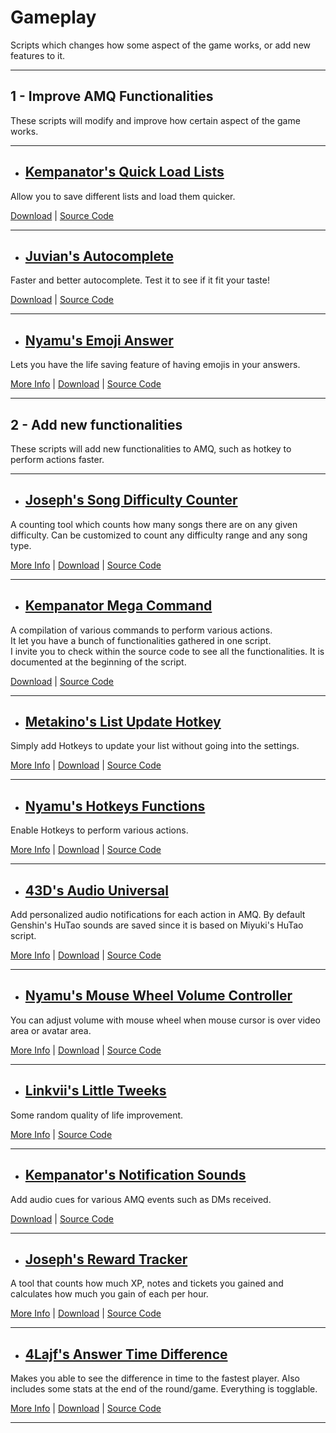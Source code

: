 # **Gameplay**

Scripts which changes how some aspect of the game works, or add new features to it.

---

## **1 - Improve AMQ Functionalities**

These scripts will modify and improve how certain aspect of the game works.

---

- ## <ins>Kempanator's Quick Load Lists</ins>

Allow you to save different lists and load them quicker.

[Download](https://github.com/kempanator/amq-scripts/raw/main/amqQuickLoadLists.user.js) |
[Source Code](https://github.com/kempanator/amq-scripts/blob/main/amqQuickLoadLists.user.js)

---

- ## <ins>Juvian's Autocomplete</ins>

Faster and better autocomplete. Test it to see if it fit your taste!

[Download](https://github.com/amq-script-project/AMQ-Scripts/raw/master/gameplay/amqAutocomplete.user.js) |
[Source Code](https://github.com/amq-script-project/AMQ-Scripts/blob/master/gameplay/amqAutocomplete.user.js)

---

- ## <ins>Nyamu's Emoji Answer</ins>

Lets you have the life saving feature of having emojis in your answers.

[More Info](https://github.com/nyamu-amq/amq_scripts#amqemojianswerjs) |
[Download](https://github.com/nyamu-amq/amq_scripts/raw/master/amqEmojiAnswer.user.js) |
[Source Code](https://github.com/nyamu-amq/amq_scripts/blob/master/amqEmojiAnswer.user.js)

---

## **2 - Add new functionalities**

These scripts will add new functionalities to AMQ, such as hotkey to perform actions faster.

---

- ## <ins>Joseph's Song Difficulty Counter</ins>

A counting tool which counts how many songs there are on any given difficulty. Can be customized to count any difficulty range and any song type.

[More Info](https://github.com/joske2865/AMQ-Scripts#song-difficulty-counter-amqsongdifficultycounteruserjs) |
[Download](https://github.com/joske2865/AMQ-Scripts/raw/master/amqSongDifficultyCounter.user.js) |
[Source Code](https://github.com/joske2865/AMQ-Scripts/blob/master/amqSongDifficultyCounter.user.js)

---

- ## <ins>Kempanator Mega Command</ins>

A compilation of various commands to perform various actions.  
It let you have a bunch of functionalities gathered in one script.  
I invite you to check within the source code to see all the functionalities. It is documented at the beginning of the script.

[Download](https://github.com/nyamu-amq/amq_scripts/raw/master/amqChatCommands.user.js) |
[Source Code](https://github.com/kempanator/amq-scripts/blob/main/amqMegaCommands.user.js)

---

- ## <ins>Metakino's List Update Hotkey</ins>

Simply add Hotkeys to update your list without going into the settings.

[More Info](https://github.com/Metakino/AMQ-MetakinoScript#update-hotkey) |
[Download](https://github.com/Metakino/AMQ-MetakinoScript/raw/master/AMQ%20Updatehotkey.user.js) |
[Source Code](https://github.com/Metakino/AMQ-MetakinoScript/blob/master/AMQ%20Updatehotkey.user.js)

---

- ## <ins>Nyamu's Hotkeys Functions</ins>

Enable Hotkeys to perform various actions.

[More Info](https://github.com/nyamu-amq/amq_scripts#amqhotkeyfunctionsuserjs) |
[Download](https://github.com/nyamu-amq/amq_scripts/raw/master/amqHotkeyFunctions.user.js) |
[Source Code](https://github.com/nyamu-amq/amq_scripts/blob/master/amqHotkeyFunctions.user.js)

---

- ## <ins>43D's Audio Universal</ins>

Add personalized audio notifications for each action in AMQ. By default Genshin's HuTao sounds are saved since it is based on Miyuki's HuTao script.

[More Info](https://github.com/43D/amqVoiceUniversal#amq-voice-universal) |
[Download](https://github.com/43D/amqVoiceUniversal/raw/main/amqVoiceUniversal.user.js) |
[Source Code](https://github.com/43D/amqVoiceUniversal/blob/main/amqVoiceUniversal.user.js)

---

- ## <ins>Nyamu's Mouse Wheel Volume Controller</ins>

You can adjust volume with mouse wheel when mouse cursor is over video area or avatar area.

[More Info](https://github.com/nyamu-amq/amq_scripts#amqmousewheelvolumecontroluserjs) |
[Download](https://github.com/nyamu-amq/amq_scripts/raw/master/amqMousewheelVolumeControl.user.js) |
[Source Code](https://github.com/nyamu-amq/amq_scripts/blob/master/amqMousewheelVolumeControl.user.js)

---

- ## <ins>Linkvii's Little Tweeks</ins>

Some random quality of life improvement.

[More Info](https://github.com/linkviii/amqTweek#amqtweek) |
[Source Code](https://github.com/linkviii/amqTweek/blob/master/viii_amq.js)

---

- ## <ins>Kempanator's Notification Sounds</ins>

Add audio cues for various AMQ events such as DMs received.

[Download](https://github.com/amq-script-project/AMQ-Scripts/raw/master/gameplay/amqNotificationSounds.user.js) |
[Source Code](https://github.com/amq-script-project/AMQ-Scripts/blob/master/gameplay/amqNotificationSounds.user.js)

---

- ## <ins>Joseph's Reward Tracker</ins>

A tool that counts how much XP, notes and tickets you gained and calculates how much you gain of each per hour.

[More Info](https://github.com/joske2865/AMQ-Scripts#rewards-tracker-amqrewardstrackeruserjs) |
[Download](https://github.com/joske2865/AMQ-Scripts/raw/master/amqRewardsTracker.user.js) |
[Source Code](https://github.com/joske2865/AMQ-Scripts/blob/master/amqRewardsTracker.user.js)

---

- ## <ins>4Lajf's Answer Time Difference</ins>

Makes you able to see the difference in time to the fastest player. Also includes some stats at the end of the round/game. Everything is togglable.

[More Info](https://github.com/4Lajf/amq-scripts) |
[Download](https://github.com/4Lajf/amq-scripts/raw/main/amqAnswerTimeDiference.user.js) |
[Source Code](https://github.com/4Lajf/amq-scripts/blob/main/amqAnswerTimeDiference.user.js)

---
